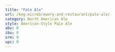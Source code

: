 ```yaml
---
title: "Pale Ale"
url: /keg-microbrewery-and-restaurant/pale-ale/
category: North American Ale
style: American-Style Pale Ale
abv: 0
ibu: 0
srm: 0
upc: 0
---
```


